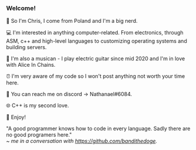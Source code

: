 ### Welcome!

👋 So I'm Chris, I come from Poland and I'm a big nerd.

💻 I'm interested in anything computer-related. From electronics, through ASM, c++ and high-level languages to customizing operating systems and building servers.

🎸 I'm also a musican - I play electric guitar since mid 2020 and I'm in love with Alice In Chains.

⏰ I'm very aware of my code so I won't post anything not worth your time here.

💬 You can reach me on discord -> Nathanael#6084. 

🌐 C++ is my second love.

💖 Enjoy!

"A good programmer knows how to code in every language. Sadly there are no good programers here." \
~ *me in a conversation with https://github.com/bandithedoge.*
